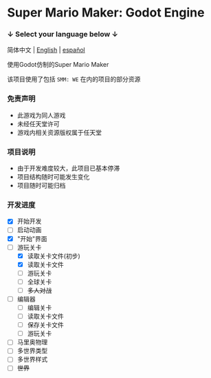 # Super Mario Maker: Godot Engine

### ↓ Select your language below ↓
简体中文 | [English](README.en.md) | [español](README.es.md)

使用Godot仿制的Super Mario Maker

该项目使用了包括 `SMM: WE` 在内的项目的部分资源

### 免责声明
- 此游戏为同人游戏
- 未经任天堂许可
- 游戏内相关资源版权属于任天堂

### 项目说明
- 由于开发难度较大，此项目已基本停滞
- 项目结构随时可能发生变化
- 项目随时可能归档

### 开发进度
- [x] 开始开发
- [ ] 启动动画
- [x] "开始"界面
- [ ] 游玩关卡
  - [x] 读取关卡文件(初步)
  - [x] 读取关卡文件
  - [ ] 游玩关卡
  - [ ] 全球关卡
  - [ ] ~~多人对战~~
- [ ] 编辑器
  - [ ] 编辑关卡
  - [ ] 读取关卡文件
  - [ ] 保存关卡文件
  - [ ] 游玩关卡
- [ ] 马里奥物理
- [ ] 多世界类型
- [ ] 多世界样式
- [ ] ~~世界~~
